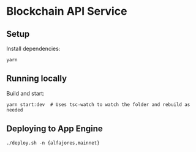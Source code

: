 # Blockchain API Service

## Setup

Install dependencies:

```
yarn
```

## Running locally

Build and start:

```
yarn start:dev  # Uses tsc-watch to watch the folder and rebuild as needed
```

## Deploying to App Engine

```
./deploy.sh -n {alfajores,mainnet}
```
